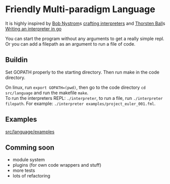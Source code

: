 # Friendly Multi-paradigm Language
It is highly inspired by [Bob Nystrom](https://twitter.com/munificentbob)s [crafting interpreters](https://craftinginterpreters.com/) and [Thorsten Ball](https://twitter.com/thorstenball)s [Writing an interpreter in go](https://interpreterbook.com/)

You can start the program without any arguments to get a really simple repl. Or you can add a filepath as an argument to run a file of code.

## Buildin
Set GOPATH properly to the starting directory. Then run make in the code directory.

On linux, run `export GOPATH=(pwd)`, then go to the code directory `cd src/language` and run the makefile `make`.\
To run the interpreters REPL: `./interpreter`, to run a file, run `./interpreter filepath`. For example: `./interpreter examples/project_euler_001.fml`.

## Examples
[src/language/examples](https://github.com/sschellhoff/fml/tree/master/src/language/examples)


## Comming soon
* module system
* plugins (for own code wrappers and stuff)
* more tests
* lots of refactoring
